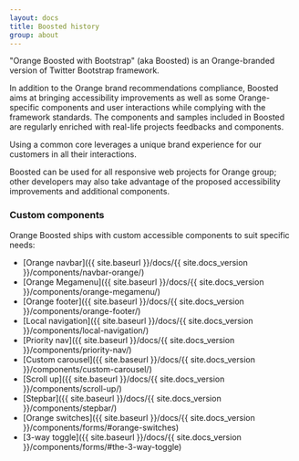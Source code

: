 ```yaml
---
layout: docs
title: Boosted history
group: about
---
```


"Orange Boosted with Bootstrap" (aka Boosted) is an Orange-branded version of Twitter Bootstrap framework.

In addition to the Orange brand recommendations compliance, Boosted aims at bringing accessibility improvements as well as some Orange-specific components and user interactions while complying with the framework standards. The components and  samples included in Boosted are regularly enriched with real-life projects feedbacks and components.

Using a common core leverages a unique brand experience for our customers in all their interactions.

Boosted can be used for all responsive web projects for Orange group; other developers may also take advantage of the proposed accessibility improvements and additional components.

### Custom components

Orange Boosted ships with custom accessible components to suit specific needs:

* [Orange navbar]({{ site.baseurl }}/docs/{{ site.docs_version }}/components/navbar-orange/)  
* [Orange Megamenu]({{ site.baseurl }}/docs/{{ site.docs_version }}/components/orange-megamenu/)  
* [Orange footer]({{ site.baseurl }}/docs/{{ site.docs_version }}/components/orange-footer/)  
* [Local navigation]({{ site.baseurl }}/docs/{{ site.docs_version }}/components/local-navigation/)  
* [Priority nav]({{ site.baseurl }}/docs/{{ site.docs_version }}/components/priority-nav/)  
* [Custom carousel]({{ site.baseurl }}/docs/{{ site.docs_version }}/components/custom-carousel/)  
* [Scroll up]({{ site.baseurl }}/docs/{{ site.docs_version }}/components/scroll-up/)  
* [Stepbar]({{ site.baseurl }}/docs/{{ site.docs_version }}/components/stepbar/)  
* [Orange switches]({{ site.baseurl }}/docs/{{ site.docs_version }}/components/forms/#orange-switches)  
* [3-way toggle]({{ site.baseurl }}/docs/{{ site.docs_version }}/components/forms/#the-3-way-toggle)  
